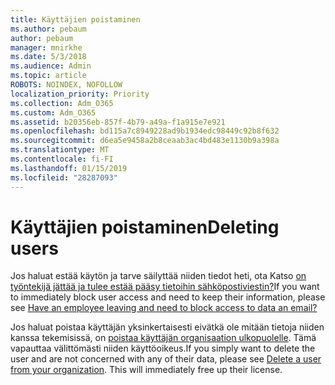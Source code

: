 ```yaml
---
title: Käyttäjien poistaminen
ms.author: pebaum
author: pebaum
manager: mnirkhe
ms.date: 5/3/2018
ms.audience: Admin
ms.topic: article
ROBOTS: NOINDEX, NOFOLLOW
localization_priority: Priority
ms.collection: Adm_O365
ms.custom: Adm_O365
ms.assetid: b20356eb-857f-4b79-a49a-f1a915e7e921
ms.openlocfilehash: bd115a7c8949228ad9b1934edc98449c92b8f632
ms.sourcegitcommit: d6ea5e9458a2b8ceaab3ac4bd483e1130b9a398a
ms.translationtype: MT
ms.contentlocale: fi-FI
ms.lasthandoff: 01/15/2019
ms.locfileid: "28287093"
---
```

# <a name="deleting-users"></a><span data-ttu-id="3a200-102">Käyttäjien poistaminen</span><span class="sxs-lookup"><span data-stu-id="3a200-102">Deleting users</span></span>

<span data-ttu-id="3a200-103">Jos haluat estää käytön ja tarve säilyttää niiden tiedot heti, ota Katso [on työntekijä jättää ja tulee estää pääsy tietoihin sähköpostiviestin?](https://support.office.com/client/ba665d35-f4af-4bd0-b52d-841df7454d4b)</span><span class="sxs-lookup"><span data-stu-id="3a200-103">If you want to immediately block user access and need to keep their information, please see [Have an employee leaving and need to block access to data an email?](https://support.office.com/client/ba665d35-f4af-4bd0-b52d-841df7454d4b)</span></span>
  
<span data-ttu-id="3a200-p101">Jos haluat poistaa käyttäjän yksinkertaisesti eivätkä ole mitään tietoja niiden kanssa tekemisissä, on [poistaa käyttäjän organisaation ulkopuolelle](https://support.office.com/article/d5155593-3bac-4d8d-9d8b-f4513a81479e). Tämä vapauttaa välittömästi niiden käyttöoikeus.</span><span class="sxs-lookup"><span data-stu-id="3a200-p101">If you simply want to delete the user and are not concerned with any of their data, please see [Delete a user from your organization](https://support.office.com/article/d5155593-3bac-4d8d-9d8b-f4513a81479e). This will immediately free up their license.</span></span>
  

